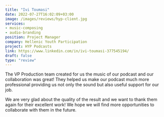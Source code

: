 ```yaml
---
title: "Ivi Toumasi"
date: 2022-07-27T16:02:09+03:00
image: /images/reviews/hyp-client.jpg
services:
- music-composing
- audio-branding
position: Project Manager
company: Hellenic Youth Participation
project: HYP Podcasts
link: https://www.linkedin.com/in/ivi-toumasi-377545194/
draft: false
type: "review"
---
```


The VP Production team created for us the music of our podcast and our collaboration was great! They helped us make our podcast much more professional providing us not only the sound but also useful support for our job. 

<!--more-->

We are very glad about the quality of the result and we want to thank them again for their excellent work! We hope we will find more opportunities to collaborate with them in the future.
